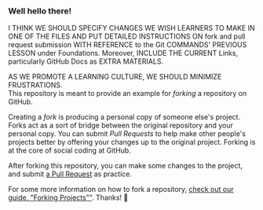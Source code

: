 ### Well hello there!
 I THINK WE SHOULD SPECIFY CHANGES WE WISH LEARNERS TO MAKE IN ONE OF THE FILES AND PUT DETAILED INSTRUCTIONS
 ON fork and pull request submission WITH REFERENCE to the Git COMMANDS' PREVIOUS LESSON under Foundations.
 Moreover, INCLUDE THE CURRENT Links, particularly GitHub Docs as EXTRA MATERIALS.

AS WE PROMOTE A LEARNING CULTURE, WE SHOULD MINIMIZE FRUSTRATIONS.  
This repository is meant to provide an example for *forking* a repository on GitHub.

Creating a *fork* is producing a personal copy of someone else's project. Forks act as a sort of bridge between the original repository and your personal copy. You can submit *Pull Requests* to help make other people's projects better by offering your changes up to the original project. Forking is at the core of social coding at GitHub.

After forking this repository, you can make some changes to the project, and submit [a Pull Request](https://github.com/octocat/Spoon-Knife/pulls) as practice.

For some more information on how to fork a repository, [check out our guide, "Forking Projects""](http://guides.github.com/overviews/forking/). Thanks! :sparkling_heart:
